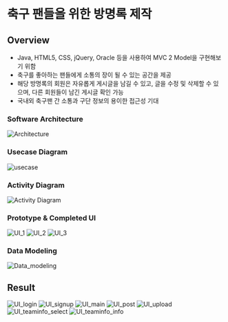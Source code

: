 # 축구 팬들을 위한 방명록 제작

## Overview
- Java, HTML5, CSS, jQuery, Oracle 등을 사용하여 MVC 2 Model을 구현해보기 위함
- 축구를 좋아하는 팬들에게 소통의 장이 될 수 있는 공간을 제공
- 해당 방명록의 회원은 자유롭게 게시글을 남길 수 있고, 글을 수정 및 삭제할 수 있으며, 다른 회원들이 남긴 게시글 확인 가능
- 국내외 축구팬 간 소통과 구단 정보의 용이한 접근성 기대

### Software Architecture
![Architecture](https://github.com/user-attachments/assets/92a5e470-a492-45a9-a909-e1d20a75f1ad)

### Usecase Diagram
![usecase](https://github.com/user-attachments/assets/6dc9223b-a0d6-4296-ba31-6ee026ee9967)

### Activity Diagram
![Activity Diagram](https://github.com/user-attachments/assets/6e5fe4fc-2c2b-4109-afd7-c78ed670fc50)

### Prototype & Completed UI
![UI_1](https://github.com/user-attachments/assets/adb7fb43-e9ab-4707-8b9e-6a957f643c84)
![UI_2](https://github.com/user-attachments/assets/9048b019-89c4-440b-afc7-96b35dc219f4)
![UI_3](https://github.com/user-attachments/assets/96df80b1-6c6d-40c9-844d-09079f1eec5a)

### Data Modeling
![Data_modeling](https://github.com/user-attachments/assets/4435f587-41f2-45f1-bbe0-4f941dd98a2a)

## Result
![UI_login](https://github.com/user-attachments/assets/ff51c7a2-6048-4a95-94b7-7e8396aa39f7)
![UI_signup](https://github.com/user-attachments/assets/49e76362-d59b-4b7b-beb1-3cb095acba1a)
![UI_main](https://github.com/user-attachments/assets/0e70ef04-b642-4bb4-8f09-1487fcf68633)
![UI_post](https://github.com/user-attachments/assets/290e49f6-1fdd-4e1a-945f-20780af8e97e)
![UI_upload](https://github.com/user-attachments/assets/6af8fb5f-052f-49b7-a14f-c9163bb4272d)
![UI_teaminfo_select](https://github.com/user-attachments/assets/dec2d02b-6962-4281-9a17-9c8564ac4588)
![UI_teaminfo_info](https://github.com/user-attachments/assets/5adbac81-a34e-4604-8ae3-24f97a0677d0)

